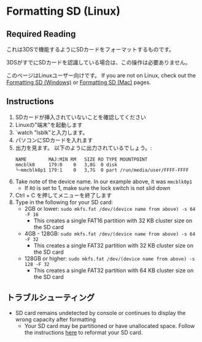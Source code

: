 # Formatting SD (Linux)

## Required Reading

これは3DSで機能するようにSDカードをフォーマットするものです。

3DSがすでにSDカードを認識している場合は、この操作は必要ありません。

このページはLinuxユーザー向けです。 If you are not on Linux, check out the [Formatting SD (Windows)](formatting-sd-\(windows\)) or [Formatting SD (Mac)](formatting-sd-\(mac\)) pages.

## Instructions

1. SDカードが挿入されていないことを確認してください
2. Linuxの"端末"を起動します
3. \`watch "lsblk"と入力します。
4. パソコンにSDカードを入れます
5. 出力を見ます。 以下のように出力されているでしょう。:
   ```
   NAME        MAJ:MIN RM   SIZE RO TYPE MOUNTPOINT
   mmcblk0     179:0    0   3,8G  0 disk
   └─mmcblk0p1 179:1    0   3,7G  0 part /run/media/user/FFFF-FFFF
   ```
6. Take note of the device name. In our example above, it was `mmcblk0p1`
   - If `RO` is set to 1, make sure the lock switch is not slid down
7. Ctrl + C を押してメニューを終了します
8. Type in the following for your SD card:
   - 2GB or lower: `sudo mkfs.fat /dev/(device name from above) -s 64 -F 16`
     - This creates a single FAT16 partition with 32 KB cluster size on the SD card
   - 4GB - 128GB: `sudo mkfs.fat /dev/(device name from above) -s 64 -F 32`
     - This creates a single FAT32 partition with 32 KB cluster size on the SD card
   - 128GB or higher: `sudo mkfs.fat /dev/(device name from above) -s 128 -F 32`
     - This creates a single FAT32 partition with 64 KB cluster size on the SD card

## トラブルシューティング

- SD card remains undetected by console or continues to display the wrong capacity after formatting
  - Your SD card may be partitioned or have unallocated space. Follow the instructions [here](https://wiki.hacks.guide/wiki/SD_Clean/Linux) to reformat your SD card.
